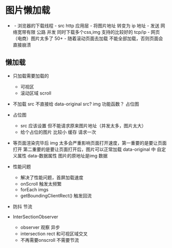 # 图片懒加载
- <img src="" />
  - 浏览器的下载线程
  - src http 应用层  
  - 将图片地址 转变为 ip 地址
  - 发送 网络宽带有限 公路
    并发 同时下载多个css,img 支持的比较好的
    tcp/ip 
  - 网页（电商）图片太多了 50+
    - 随着滚动页面去加载 不能全部加载，否则页面会直接崩溃

## 懒加载
   - 只加载需要加载的
     - 可视区
     - 滚动区域 scroll 
   - 不加载
   src 不直接给 data-original 
   src? img 功能函数？ 占位图
   - 占位图
     - src 应该设置 但不能请求原来图片地址（并发太多，图片太大）
     - 给个占位的图片  比较小
       缓存 请求一次
   - 等页面渲染完毕后 
     img 太多会严重影响页面打开速度，第一重要的是要让页面打开
     第二重要的是要让页面打开后，图片可以正常加载
     data-original 中
     自定义属性 data-数据属性
     图片的原地址是img 数据

- 性能问题
  - 解决了性能问题，首屏加载速度
  - onScroll 触发太频繁
  - forEach imgs
  - getBoundingClientRect() 触发回流
- 防抖 节流
- InterSectionObserver
  - observer 观察 异步
  - intersection rect 和可视区域交叉
  - 不再需要onscroll 不需要节流